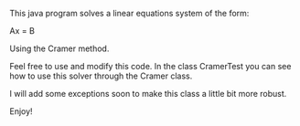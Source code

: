 This java program solves a linear equations system of the form:

Ax = B

Using the Cramer method.

Feel free to use and modify this code.  In the class CramerTest you can
see how to use this solver through the Cramer class.

I will add some exceptions soon to make this class a little bit more
robust.

Enjoy!